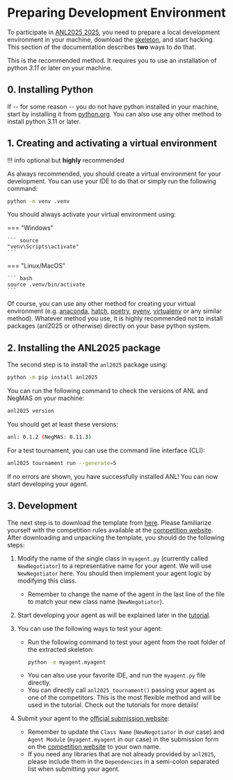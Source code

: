 # Preparing Development Environment

To participate in [ANL2025 2025](https://scml.cs.brown.edu/anl), you need to prepare a local development environment in your machine, download the [skeleton](https://autoneg.github.io/files/anl2025/anl2025.zip), and start hacking. This section of the documentation describes **two** ways to do that.


This is the recommended method. It requires you to use an installation of python *3.11* or later on your machine.

## 0. Installing Python
If -- for some reason -- you do not have python installed in your machine, start by installing it from [python.org](https://www.python.org/downloads/). You can also use any other method to install python 3.11 or later.

## 1. Creating and activating a virtual environment

!!! info
    optional but **highly** recommended

As always recommended, you should create a virtual environment for your development. You can use your IDE to do that or simply run the following command:
```bash
python -m venv .venv
```
You should always activate your virtual environment using:

=== "Windows"

    ``` source
    "venv\Scripts\activate"
    ```

=== "Linux/MacOS"

    ``` bash
    source .venv/bin/activate
    ```

Of course, you can use any other method for creating your virtual environment (e.g. [anaconda](https://www.anaconda.com), [hatch](https://github.com/pypa/hatch), [poetry](https://python-poetry.org), [pyenv](https://github.com/pyenv/pyenv), [virtualenv](https://virtualenv.pypa.io/en/latest/) or any similar method). Whatever method you use, it is highly recommended not to install packages (anl2025 or otherwise) directly on your base python system.

## 2. Installing the ANL2025 package
The second step is to install the `anl2025` package using:

```bash
python -m pip install anl2025
```

You can run the following command to check the versions of ANL and NegMAS on your machine:

```bash
anl2025 version
```

You should get at least these versions:

```bash
anl: 0.1.2 (NegMAS: 0.11.3)
```

For a test tournament, you can use the command line interface (CLI):

```bash
anl2025 tournament run --generate=5
```

If no errors are shown, you have successfully installed ANL! You can now start developing your agent.



## 3. Development

The next step is to download the template from [here](https://drive.google.com/drive/folders/1xc5qt7XlZQQv6q1NVnu2vP6Ou-YOQUms?usp=drive_link). Please familiarize yourself with the competition rules available at the [competition website](https://scml.cs.brown.edu/anl).
After downloading and unpacking the template, you should do the following steps:

1. Modify the name of the single class in `myagent.py` (currently called `NewNegotiator`) to a representative name for your agent. We will use `NewNegotiator` here. You should then implement your agent logic by modifying this class.
    - Remember to change the name of the agent in the last line of the file to match your new class name (`NewNegotiator`).
2. Start developing your agent as will be explained later in the [tutorial](https://autoneg.github.io/anl2025/tutorials/tutorial/).
3. You can use the following ways to test your agent:
    - Run the following command to test your agent from the root folder of the extracted skeleton:
      ```bash
      python -m myagent.myagent
      ```
    - You can also use your favorite IDE, and run the `myagent.py` file directly.
    - You can directly call `anl2025_tournament()` passing your agent as one of the competitors. This is the most flexible method and will be used in the tutorial.
Check out the tutorials for more details!

5. Submit your agent to the [official submission website](https://scml.cs.brown.edu/anl):
    - Remember to update the `Class Name` (`NewNegotiator` in our case) and `Agent Module` (`myagent.myagent` in our case) in the submission form on the  [competition website](https://scml.cs.brown.edu/anl) to your own name.
    - If you need any libraries that are not already provided by `anl2025`, please include them in the `Dependencies` in a semi-colon separated list when submitting your agent.
